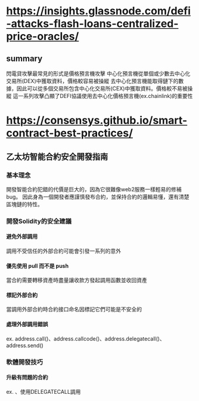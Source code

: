 # https://insights.glassnode.com/defi-attacks-flash-loans-centralized-price-oracles/

## summary
閃電貸攻擊最常見的形式是價格預言機攻擊
中心化預言機從單個或少數去中心化交易所(DEX)中獲取資料，價格較容易被操縱
去中心化預言機能取得鏈下的數據，因此可以從多個交易所包含中心化交易所(CEX)中獲取資料。價格較不易被操縱
這一系列攻擊凸顯了DEFI協議使用去中心化價格預言機(ex.chainlink)的重要性



# https://consensys.github.io/smart-contract-best-practices/

## 乙太坊智能合約安全開發指南

### 基本理念
開發智能合約犯錯的代價是巨大的，因為它很難像web2服務一樣輕易的修補bug。
因此身為一個開發者應謹慎發布合約，並保持合約的邏輯易懂，還有清楚區塊鏈的特性。

### 開發Solidity的安全建議
#### 避免外部調用
調用不受信任的外部合約可能會引發一系列的意外
#### 優先使用 pull 而不是 push
當合約需要轉移資產時盡量讓收款方發起調用函數並收回資產
#### 標記外部合約
當調用外部合約時合約接口命名因標記它們可能是不安全的
#### 處理外部調用錯誤
ex.   address.call()、address.callcode()、address.delegatecall()、address.send()


### 軟體開發技巧
#### 升級有問題的合約
ex.  、使用DELEGATECALL調用



